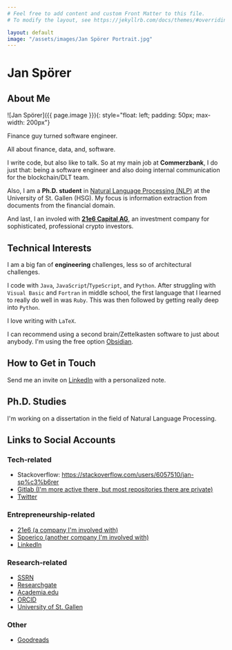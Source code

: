 ```yaml
---
# Feel free to add content and custom Front Matter to this file.
# To modify the layout, see https://jekyllrb.com/docs/themes/#overriding-theme-defaults

layout: default
image: "/assets/images/Jan Spörer Portrait.jpg"
---
```


# Jan Spörer

## About Me

![Jan Spörer]({{ page.image }}){: style="float: left; padding: 50px; max-width: 200px"}



Finance guy turned software engineer.

All about finance, data, and, software.

I write code, but also like to talk. So at my main job at **Commerzbank**, I do just that: being a software engineer and also doing internal communication for the blockchain/DLT team.

Also, I am a **Ph.D. student** in [Natural Language Processing (NLP)](https://ics.unisg.ch/chair-ds-nlp-handschuh/) at the University of St. Gallen (HSG). My focus is information extraction from documents from the financial domain.

And last, I an involed with **[21e6 Capital AG](https://21e6.io/)**, an investment company for sophisticated, professional crypto investors.

## Technical Interests

I am a big fan of **engineering** challenges, less so of architectural challenges.

I code with `Java`, `JavaScript`/`TypeScript`, and `Python`. After struggling with `Visual Basic` and `Fortran` in middle school, the first language that I learned to really do well in was `Ruby`. This was then followed by getting really deep into `Python`.

I love writing with `LaTeX`.

I can recommend using a second brain/Zettelkasten software to just about anybody. I'm using the free option [Obsidian](https://obsidian.md/).

## How to Get in Touch

Send me an invite on [LinkedIn](https://www.linkedin.com/in/janspoerer/) with a personalized note.

## Ph.D. Studies

I'm working on a dissertation in the field of Natural Language Processing. 

## Links to Social Accounts

### Tech-related

* Stackoverflow: https://stackoverflow.com/users/6057510/jan-sp%c3%b6rer
* [Gitlab (I'm more active there, but most repositories there are private)](https://gitlab.com/janspoerer1) 
* [Twitter](https://twitter.com/JanSpoerer)

### Entrepreneurship-related

* [21e6 (a company I'm involved with)](https://assets.21e6.io/)
* [Spoerico (another company I'm involved with)](https://spoerico.com/)
* [LinkedIn](https://www.linkedin.com/in/janspoerer/)

### Research-related

* [SSRN](https://papers.ssrn.com/sol3/cf_dev/AbsByAuth.cfm?per_id=3917972)
* [Researchgate](https://www.researchgate.net/profile/Jan-Spoerer)
* [Academia.edu](https://independent.academia.edu/JSp%C3%B6rer)
* [ORCID](https://orcid.org/0000-0002-9473-5029)
* [University of St. Gallen](https://ics.unisg.ch/chair-ds-nlp-handschuh/)

### Other
* [Goodreads](https://www.goodreads.com/user/show/64425508-jan-sp-rer)